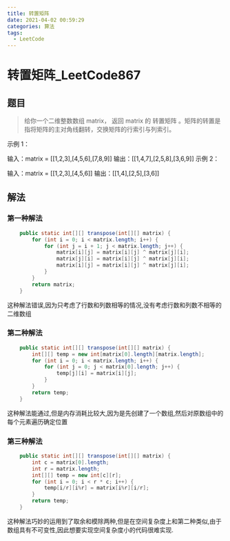 ```yaml
---
title: 转置矩阵
date: 2021-04-02 00:59:29
categories: 算法
tags:
  - LeetCode
---
```


# 转置矩阵_LeetCode867

## 题目

> 给你一个二维整数数组 matrix， 返回 matrix 的 转置矩阵 。矩阵的转置是指将矩阵的主对角线翻转，交换矩阵的行索引与列索引。

示例 1：

输入：matrix = [[1,2,3],[4,5,6],[7,8,9]]
输出：[[1,4,7],[2,5,8],[3,6,9]]
示例 2：

输入：matrix = [[1,2,3],[4,5,6]]
输出：[[1,4],[2,5],[3,6]]

## 解法

### 第一种解法

```java
    public static int[][] transpose(int[][] matrix) {
        for (int i = 0; i < matrix.length; i++) {
            for (int j = i + 1; j < matrix.length; j++) {
                matrix[i][j] = matrix[i][j] ^ matrix[j][i];
                matrix[j][i] = matrix[i][j] ^ matrix[j][i];
                matrix[i][j] = matrix[i][j] ^ matrix[j][i];
            }
        }
        return matrix;
    }

```

这种解法错误,因为只考虑了行数和列数相等的情况,没有考虑行数和列数不相等的二维数组



### 第二种解法


```java
    public static int[][] transpose(int[][] matrix) {
        int[][] temp = new int[matrix[0].length][matrix.length];
        for (int i = 0; i < matrix.length; i++) {
            for (int j = 0; j < matrix[0].length; j++) {
                temp[j][i] = matrix[i][j];
            }
        }
        return temp;
    }

```
这种解法能通过,但是内存消耗比较大,因为是先创建了一个数组,然后对原数组中的每个元素遍历确定位置

### 第三种解法

```java
    public static int[][] transpose(int[][] matrix) {
        int c = matrix[0].length;
        int r = matrix.length;
        int[][] temp = new int[c][r];
        for (int i = 0; i < r * c; i++) {
            temp[i/r][i%r] = matrix[i%r][i/r];
        }
        return temp;
    }
```

这种解法巧妙的运用到了取余和模除两种,但是在空间复杂度上和第二种类似,由于数组具有不可变性,因此想要实现空间复杂度小的代码很难实现.